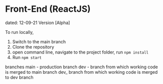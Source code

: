 # Front-End (ReactJS)

dated: 12-09-21
Version [Alpha]

To run locally,
1) Switch to the main branch
2) Clone the repository
3) open command line, navigate to the project folder, run `npm install`
4) Run `npm start`

branches
main - production branch
dev - branch from which working code is merged to main branch
dev_<name> branch from which working code is merged to dev branch
